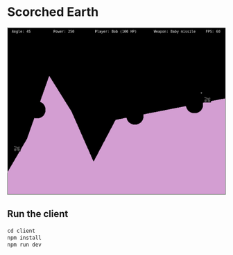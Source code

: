 # Scorched Earth

![Screenshot](https://raw.githubusercontent.com/Spacejoker/scorched-earth/main/screenshot.png)

## Run the client

```
cd client
npm install
npm run dev
```
